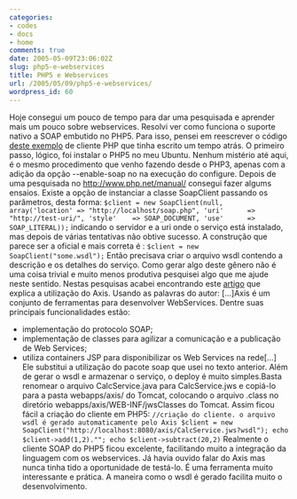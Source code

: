 ```yaml
---
categories:
- codes
- docs
- home
comments: true
date: 2005-05-09T23:06:02Z
slug: php5-e-webservices
title: PHP5 e Webservices
url: /2005/05/09/php5-e-webservices/
wordpress_id: 60
---
```


Hoje consegui um pouco de tempo para dar uma pesquisada e aprender mais um pouco sobre webservices. Resolvi ver como funciona o suporte nativo a SOAP embutido no PHP5. Para isso, pensei em reescrever o código [deste exemplo](/index.php?p=44) de cliente PHP que tinha escrito um tempo atrás.
O primeiro passo, lógico, foi instalar o PHP5 no meu Ubuntu. Nenhum mistério até aqui, é o mesmo procedimento que venho fazendo desde o PHP3, apenas com a adição da opção --enable-soap no na execução do configure.
Depois de uma pesquisada no http://www.php.net/manual/ consegui fazer algums ensaios. Existe a opção de instanciar a classe SoapClient passando os parâmetros, desta forma:
`
$client = new SoapClient(null, array('location' => "http://localhost/soap.php",
                                     'uri'      => "http://test-uri/",
                                     'style'    => SOAP_DOCUMENT,
                                     'use'      => SOAP_LITERAL));
`
indicando o servidor e a uri onde o serviço está instalado, mas depois de várias tentativas não obtive sucesso. A construção que parece ser a oficial e mais correta é :
`
$client = new SoapClient("some.wsdl");
`
Então precisava criar o arquivo wsdl contendo a descrição e os detalhes do serviço. Como gerar algo deste gênero não é uma coisa trivial e muito menos produtiva pesquisei algo que me ajude neste sentido. Nestas pesquisas acabei encontrando este [artigo](http://www.javafree.com.br/home/modules.php?name=Content&pa=showpage&pid=42) que explica a utilização do Axis.
Usando as palavras do autor:
[...]Axis é um conjunto de ferramentas para desenvolver WebServices. Dentre suas principais funcionalidades estão:
* implementação do protocolo SOAP;
* implementação de classes para agilizar a comunicação e a publicação de Web Services;
* utiliza containers JSP para disponibilizar os Web Services na rede[...]
Ele substitui a utilização do pacote soap que usei no texto anterior. Além de gerar o wsdl e armazenar o serviço, o deploy é muito simples.Basta renomear o arquivo CalcService.java para CalcService.jws e copiá-lo para a pasta webapps/axis/ do Tomcat, colocando o arquivo .class no diretório webapps/axis/WEB-INF/jwsClasses do Tomcat.
Assim ficou fácil a criação do cliente em PHP5:
`
//criação do cliente. o arquivo wsdl é gerado automaticamente pelo Axis
$client = new SoapClient("http://localhost:8080/axis/CalcService.jws?wsdl");
echo $client->add(1,2)."";
echo $client->subtract(20,2)
`
Realmente o cliente SOAP do PHP5 ficou excelente, facilitando muito a integração da linguagem com os webservices.
Já havia ouvido falar do Axis mas nunca tinha tido a oportunidade de testá-lo. É uma ferramenta muito interessante e prática. A maneira como o wsdl é gerado facilita muito o desenvolvimento.
